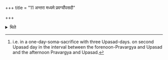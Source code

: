 +++
title = "11 अन्तरा मध्यमे प्रवर्ग्योपसदौ"

+++

<details><summary>थिते</summary>

11. In between the middle Pravargya and Upasad[^1] they prepare the altar.  

[^1]: i.e. in a one-day-soma-sacrifice with three Upasad-days. on second Upasad day in the interval between the forenoon-Pravargya and Upasad and the afternoon Pravargya and Upasad.  

</details>
